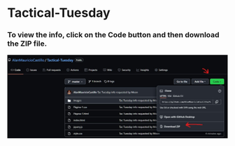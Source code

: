 # Tactical-Tuesday

### To view the info, click on the Code button and then download the ZIP file.

![alt text](https://raw.githubusercontent.com/AlanMauricioCastillo/Tactical-Tuesday/master/images/img_README.jpg)